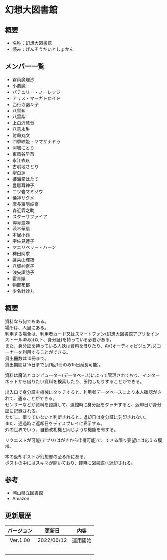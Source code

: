 # 幻想大図書館

## 概要
- 名称：幻想大図書館
- 読み：げんそうだいとしょかん

## メンバー一覧
- 霧雨魔理沙
- 小悪魔
- パチュリー・ノーレッジ
- アリス・マーガトロイド
- 西行寺幽々子
- 八雲藍
- 八雲紫
- 上白沢慧音
- 八意永琳
- 射命丸文
- 四季映姫・ヤマザナドゥ
- 河城にとり
- 東風谷早苗
- 永江衣玖
- 古明地さとり
- 聖白蓮
- 姫海棠はたて
- 豊聡耳神子
- 二ツ岩マミゾウ
- 稀神サグメ
- 摩多羅隠岐奈
- 森近霖之助
- スターサファイア
- 綿月豊姫
- 茨木華扇
- 本居小鈴
- 宇佐見蓮子
- マエリベリー・ハーン
- 稗田阿求
- 蓬莱山輝夜
- 八坂神奈子
- 洩矢諏訪子
- 霍青娥
- 物部布都
- 少名針妙丸

## 概要
資料なら何でもある。<br>
場所は、人里にある。<br>
利用する場合は、利用者カード又はスマートフォン(幻想大図書館アプリをインストール済み)(以下、身分証)を持っている必要がある。<br>
また、身分証を持っている人妖は資料を借りたり、AV(オーディオビジュアル)コーナーを利用することができる。<br>
貸出冊数は10冊まで。<br>
貸出期間は15日まで(月1回1冊のみ15日延長可能)。<br>

資料は魔法とコンピューター(データベース)によって管理されており、インターネットから借りたい資料を検索したり、予約したりすることができる。<br>

出入口で身分証を機械にタッチすると、利用者データベースにより本人確認がされて、通ることができる。<br>
センサーなどが資料を認識して、退館時に身分証をタッチすると、返却日が身分証に記録される。<br>
ただし、借りていないと判断されると、返却日は身分証に刻印されない。<br>
また、通過時に返却日をディスプレイに表示する。<br>
外の世界でいう、自動改札機と同じような機能を有する。<br>

リクエストが可能(アプリ/はがきから申請可能)で、できる限り要望には応える模様。<br>

本の返却ポストが幻想郷の至る所にある。<br>
ポストの中にはスキマが開いており、即時に図書館へ返却される。<br>

## 参考
- 岡山県立図書館
- Amazon

## 更新履歴
|バージョン|更新日|内容|
|:---:|:---:|:---:|
|Ver.1.00|2022/06/12|運用開始|
||||
||||
||||
||||
||||


